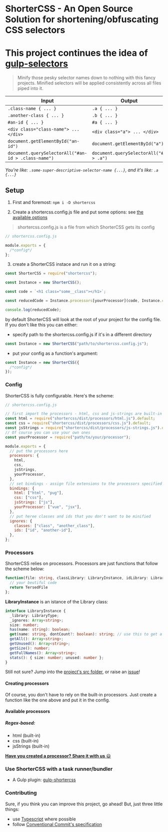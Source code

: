 # ShorterCSS - An Open Source Solution for shortening/obfuscating CSS selectors

# This project continues the idea of [gulp-selectors](https://github.com/cazzer/gulp-selectors/)

> Minify those pesky selector names down to nothing with this fancy projects. Minified selectors will be applied consistently across all files piped into it.

| Input                                               | Output                                 |
| --------------------------------------------------- | -------------------------------------- |
| `.class-name { ... }`                               | `.a { ... }`                           |
| `.another-class { ... }`                            | `.b { ... }`                           |
| `#an-id { ... }`                                    | `#a { ... }`                           |
| `<div class="class-name"> ... </div>`               | `<div class="a"> ... </div>`           |
| `document.getElementById("an-id")`                  | `document.getElementById("a")`         |
| `document.querySelectorAll("#an-id > .class-name")` | `document.querySelectorAll("#a > .a")` |

_You're like: `.some-super-descriptive-selector-name {...}`, and it's like: `.a {...}`_

## Setup

1. First and foremost: `npm i -D shortercss`

2. Create a shortercss.config.js file and put some options: see [the available options](#config)

> shortercss.config.js is a file from which ShorterCSS gets its config

```js
// shortercss.config.js

module.exports = {
  /*config*/
};
```

3. create a ShorterCSS instace and run it on a string:

```js
const ShorterCSS = require("shortercss");

const Instance = new ShorterCSS();

const code = `<h1 class="some__class"></h1>`;

const reducedCode = Instance.processors[yourProcessor](code, Instance.classLibrary, Instance.idLibrary);

console.log(reducedCode);
```

by default ShorterCSS will look at the root of your project for the config file. If you don't like this you can either:

- specify path to the shortercss.config.js if it's in a different directory

```js
const Instance = new ShorterCSS("path/to/shortercss.config.js");
```

- put your config as a function's argument:

```ts
const Instance = new ShorterCSS({
  /*config*/
});
```

### Config

ShorterCSS is fully configurable. Here's the scheme:

```js
// shortercss.config.js

// first import the processors - html, css and js-strings are built-in
const html = require("shortercss/dist/processors/html.js").default;
const css = require("shortercss/dist/processors/css.js").default;
const jsStrings = require("shortercss/dist/processors/js-strings.js").default;
// Of course you can use your own ones
const yourProcessor = require("path/to/your/processor");

module.exports = {
  // put the processors here
  processors: {
    html,
    css,
    jsStrings,
    yourProcessor,
  },
  // set bindings - assign file extensions to the processors specified above
  bindings: {
    html: ["html", "pug"],
    css: ["css"],
    jsStrings: ["js"],
    yourProcessor: ["vue", "jsx"],
  },
  // put heree classes and ids that you don't want to be minified
  ignores: {
    classes: ["class", "another_class"],
    ids: ["id", "another-id"],
  },
};
```

### Processors

ShorterCSS relies on processors. Processors are just functions that follow the scheme below:

```ts
function(file: string, classLibrary: LibraryInstance, idLibrary: LibraryInstance): string {
  // your beutiful code
  return TersedFile
};
```

**LibraryInstance** is an istance of the Library class:

```ts
interface LibraryInstance {
  _library: LibraryType;
  _ignores: Array<string>;
  size: number;
  has(name: string): boolean;
  get(name: string, dontCount?: boolean): string; // use this to get a shortname of a class or id
  getAll(): Array<string>;
  getUnused(): Array<string>;
  getSize(): number;
  getFullNames(): Array<string>;
  stats(): { size: number; unused: number };
}
```

Still not sure? Jump into the [project's src folder](https://github.com/Matb85/shortercss/tree/master/src), or raise an [issue](https://github.com/Matb85/shortercss/issues)!

#### Creating processors

Of course, you don't have to rely on the built-in processors. Just create a function like the one above and put it in the config.

#### Available processors

##### Regex-based:

- html (built-in)
- css (built-in)
- jsStrings (built-in)

[**Have you created a processor? Share it with us** :smiley:](https://github.com/Matb85/gulp-shortercss/pulls)

### Use ShorterCSS with a task runner/bundler

- A Gulp plugin: [gulp-shortercss][1]

### Contributing

Sure, if you think you can improve this project, go ahead! But, just three little things:

- use [Typescript][2] where possible
- follow [Conventional Commit's specification][3]

[1]: https://github.com/Matb85/gulp-shortercss
[2]: https://www.typescriptlang.org/
[3]: https://www.conventionalcommits.org/en/v1.0.0/
